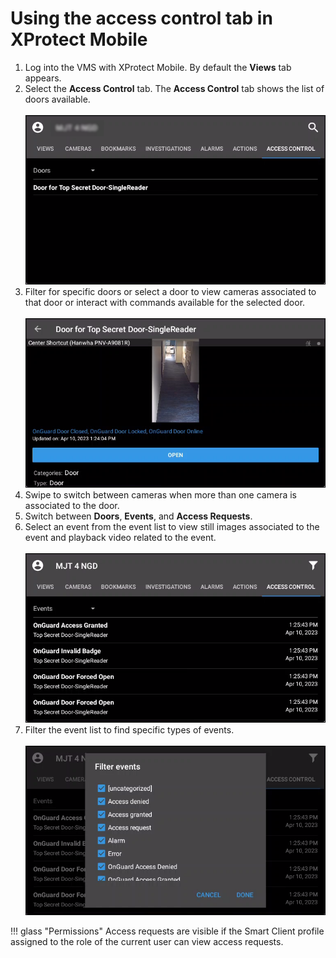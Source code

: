 # Using the access control tab in XProtect Mobile

1. Log into the VMS with XProtect Mobile. By default the **Views** tab appears.
2. Select the **Access Control** tab. The **Access Control** tab shows the list of doors available.</br>
    </br>
    ![MobileACTab](img/2023MobileHome.png)
3. Filter for specific doors or select a door to view cameras associated to that door or interact with commands available for the selected door.</br>
    </br>
    ![MobileDoorView](img/2023MobileDoor.png)
4. Swipe to switch between cameras when more than one camera is associated to the door.
5. Switch between **Doors**, **Events**, and **Access Requests**.
6. Select an event from the event list to view still images associated to the event and playback video related to the event.</br>
    </br>
    ![MobileEventList](img/2023MobileEvents.png)
7. Filter the event list to find specific types of events.</br>
    </br>
    ![MobileEventFilter](img/2023MobileEventFilter.png)

!!! glass "Permissions"
    Access requests are visible if the Smart Client profile assigned to the role of the current user can view access requests.